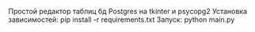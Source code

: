 Простой редактор таблиц бд Postgres на tkinter и psycopg2
Установка зависимостей:
pip install -r requirements.txt
Запуск: python main.py
